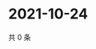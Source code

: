 # 2021-10-24

共 0 条

<!-- BEGIN WEIBO -->
<!-- 最后更新时间 Sun Oct 24 2021 14:16:09 GMT+0800 (China Standard Time) -->

<!-- END WEIBO -->
